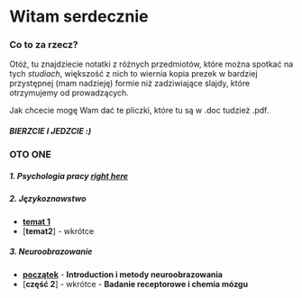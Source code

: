 # Witam serdecznie

### Co to za rzecz?
Otóż, tu znajdziecie notatki z różnych przedmiotów, które można spotkać na tych _studiach_, większość z nich to wiernia kopia prezek w bardziej przystępnej (mam nadzieję) formie niż zadziwiające slajdy, które otrzymujemy od prowadzących.

Jak chcecie mogę Wam dać te pliczki, które tu są w .doc tudzież .pdf.

##### BIERZCIE I JEDZCIE :)

### OTO ONE

##### 1. Psychologia pracy [**right here**](psych_pracy.html)
##### 2. Językoznawstwo 

* [**temat 1**](jezykoznawstwo.html)
* [**temat2**] - wkrótce

##### 3. Neuroobrazowanie 
* [**początek**](neuroobrazowanie.html) - **Introduction i metody neuroobrazowania**
* [**część 2**] - wkrótce - **Badanie receptorowe i chemia mózgu**
  

